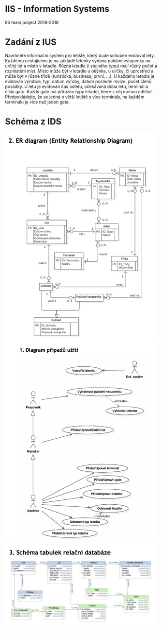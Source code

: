 # IIS - Information Systems
IIS team project 2018-2019

# Zadání z IUS
Navrhněte informační systém pro letiště, který bude schopen evidovat lety. Každému cestujícímu je na základě letenky vydána palubní vstupenka na určitý let a místo v letadle. Různá letadla (i stejného typu) mají různý počet a rozmístění míst. Místo může být v letadlo u okýnka, u uličky, či uprostřed a může být v různé třídě (turistická, business, první, ...). U každého letadla je evidován výrobce, typ, datum výroby, datum poslední revize, počet členů posádky. U letu je evidován čas odletu, očekávaná doba letu, terminál a číslo gatu. Každý gate má přiřazen typy letadel, které z něj mohou odlétat. Předpokládejte, že se jedná o větší letiště s více terminály, na každém terminálu je více než jeden gate.

# Schéma z IDS

![ER Diagram](readme_docs/ids_er_diagram.png?raw=true "Title")
![UseCase Diagram](readme_docs/ids_use_case_diagram.png?raw=true "Title")
![Schéma relační databáze](readme_docs/ids_schema_rel_db.png?raw=true "Title")
